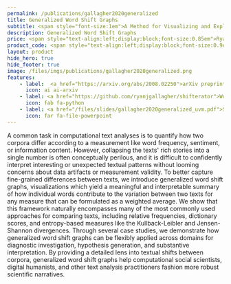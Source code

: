 ```yaml
---
permalink: /publications/gallagher2020generalized
title: Generalized Word Shift Graphs
subtitle: <span style="font-size:1em">A Method for Visualizing and Explaining Pairwise Comparisons Between Texts</span>
description: Generalized Word Shift Graphs
price: <span style="text-align:left;display:block;font-size:0.85em">Ryan J. Gallagher, Morgan R. Frank, Lewis Mitchell, Aaron J. Schwartz, Andrew J. Reagan, Christopher M. Danforth, Peter Sheridan Dodds</span>
product_code: <span style="text-align:left;display:block;font-size:0.9em">arXiv preprint 2008.02250, 2020</span>
layout: product
hide_hero: true
hide_footer: true
image: /files/imgs/publications/gallagher2020generalized.png
features:
    - label:  <a href="https://arxiv.org/abs/2008.02250">arXiv preprint (open access)</a>
      icon: ai ai-arxiv
    - label: <a href="https://github.com/ryanjgallagher/shifterator">Word shift graph code</a>
      icon: fab fa-python
    - label: <a href="/files/slides/gallagher2020generalized_uvm.pdf">Slides</a>
      icon: far fa-file-powerpoint
---
```


A common task in computational text analyses is to quantify how two corpora differ according to a measurement like word frequency, sentiment, or information content. However, collapsing the texts' rich stories into a single number is often conceptually perilous, and it is difficult to confidently interpret interesting or unexpected textual patterns without looming concerns about data artifacts or measurement validity. To better capture fine-grained differences between texts, we introduce generalized word shift graphs, visualizations which yield a meaningful and interpretable summary of how individual words contribute to the variation between two texts for any measure that can be formulated as a weighted average. We show that this framework naturally encompasses many of the most commonly used approaches for comparing texts, including relative frequencies, dictionary scores, and entropy-based measures like the Kullback-Leibler and Jensen-Shannon divergences. Through several case studies, we demonstrate how generalized word shift graphs can be flexibly applied across domains for diagnostic investigation, hypothesis generation, and substantive interpretation. By providing a detailed lens into textual shifts between corpora, generalized word shift graphs help computational social scientists, digital humanists, and other text analysis practitioners fashion more robust scientific narratives.

